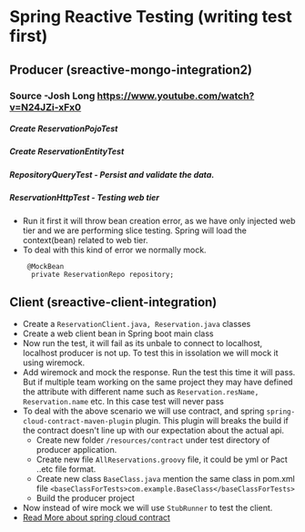 # Spring Reactive Testing (writing test first)

## Producer (sreactive-mongo-integration2)
### Source -Josh Long https://www.youtube.com/watch?v=N24JZi-xFx0
##### Create ReservationPojoTest
##### Create ReservationEntityTest 
##### RepositoryQueryTest - Persist and validate the data.
##### ReservationHttpTest - Testing web tier
- Run it first it will throw bean creation error, as we have only injected web tier and we are performing slice testing. Spring will load the context(bean) related to web tier.
- To deal with this kind of error we normally mock.
  ```
   @MockBean
    private ReservationRepo repository;
  ```
  
## Client (sreactive-client-integration)
- Create a ```ReservationClient.java, Reservation.java``` classes
- Create a web client bean in Spring boot main class
- Now run the test, it will fail as its unbale to connect to localhost, localhost producer is not up. To test this in issolation we will mock it using wiremock.
- Add wiremock and mock the response. Run the test this time it will pass. But if multiple team working on the same project they may have defined the attribute with different name such as ```Reservation.resName, Reservation.name``` etc. In this case test will never pass
- To deal with the above scenario we will use contract, and spring ```spring-cloud-contract-maven-plugin``` plugin. This plugin will breaks the build if the contract doesn't line up with our expectation about the actual api.
  - Create new folder ```/resources/contract``` under test directory of producer application.
  - Create new file ```AllReservations.groovy``` file, it could be yml or Pact  ..etc file format.
  - Create new class ```BaseClass.java``` mention the same class in pom.xml file ```<baseClassForTests>com.example.BaseClass</baseClassForTests>```
  - Build the producer project
- Now instead of wire mock we will use ```StubRunner``` to test the client.
- [Read More about spring cloud contract](https://cloud.spring.io/spring-cloud-static/spring-cloud-contract/1.0.2.RELEASE/)


